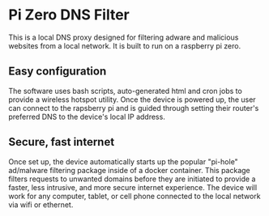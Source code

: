 # Pi Zero DNS Filter
This is a local DNS proxy designed for filtering adware and malicious websites from a local network. It is built to run on a raspberry pi zero.

## Easy configuration
The software uses bash scripts, auto-generated html and cron jobs to provide a wireless hotspot utility. Once the device is powered up, the user can connect to the rapsberry pi and is guided through setting their router's preferred DNS to the device's local IP address.
## Secure, fast internet
Once set up, the device automatically starts up the popular "pi-hole" ad/malware filtering package inside of a docker container.
This package filters requests to unwanted domains before they are initiated to provide a faster, less intrusive, and more secure internet experience. The device will work for any computer, tablet, or cell phone connected to the local network via wifi or ethernet.
